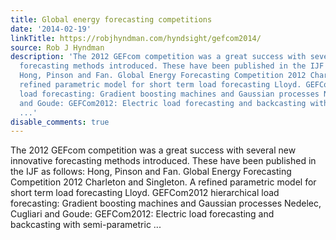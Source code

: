 ```yaml
---
title: Global energy forecasting competitions
date: '2014-02-19'
linkTitle: https://robjhyndman.com/hyndsight/gefcom2014/
source: Rob J Hyndman
description: 'The 2012 GEFcom competition was a great success with several new innovative
  forecasting methods introduced. These have been published in the IJF as follows:
  Hong, Pinson and Fan. Global Energy Forecasting Competition 2012 Charleton and Singleton. A
  refined parametric model for short term load forecasting Lloyd. GEFCom2012 hierarchical
  load forecasting: Gradient boosting machines and Gaussian processes Nedelec, Cugliari
  and Goude: GEFCom2012: Electric load forecasting and backcasting with semi-parametric
  ...'
disable_comments: true
---
```

The 2012 GEFcom competition was a great success with several new innovative forecasting methods introduced. These have been published in the IJF as follows: Hong, Pinson and Fan. Global Energy Forecasting Competition 2012 Charleton and Singleton. A refined parametric model for short term load forecasting Lloyd. GEFCom2012 hierarchical load forecasting: Gradient boosting machines and Gaussian processes Nedelec, Cugliari and Goude: GEFCom2012: Electric load forecasting and backcasting with semi-parametric ...